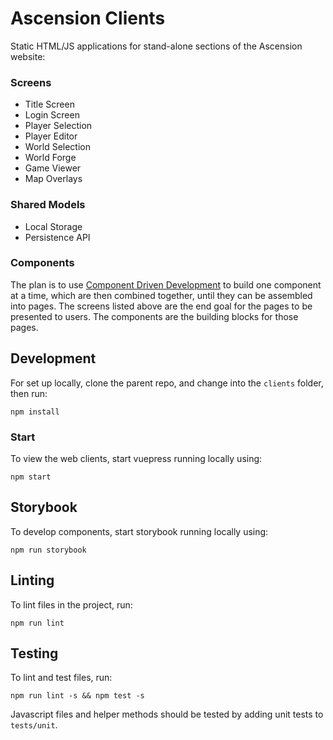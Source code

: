 # Ascension Clients

Static HTML/JS applications for stand-alone sections of the Ascension website:

### Screens

- Title Screen
- Login Screen
- Player Selection
- Player Editor
- World Selection
- World Forge
- Game Viewer
- Map Overlays

### Shared Models

- Local Storage
- Persistence API

### Components

The plan is to use [Component Driven Development](https://www.componentdriven.org/) to build one component at a time, which are then combined together, until they can be assembled into pages. The screens listed above are the end goal for the pages to be presented to users. The components are the building blocks for those pages.

## Development

For set up locally, clone the parent repo, and change into the `clients` folder, then run:
```
npm install
```

### Start

To view the web clients, start vuepress running locally using:
```
npm start
```

## Storybook

To develop components, start storybook running locally using:
```
npm run storybook
```

## Linting

To lint files in the project, run:
```
npm run lint
```

## Testing

To lint and test files, run:
```
npm run lint -s && npm test -s
```

Javascript files and helper methods should be tested by adding unit tests to `tests/unit`.